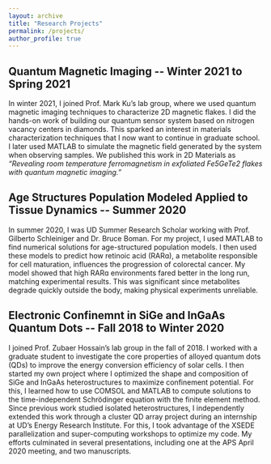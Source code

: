 ```yaml
---
layout: archive
title: "Research Projects"
permalink: /projects/
author_profile: true
---
```

## Quantum Magnetic Imaging -- Winter 2021 to Spring 2021
In winter 2021, I joined Prof. Mark Ku’s lab group, where we used quantum magnetic imaging techniques to characterize 2D magnetic flakes. I did the hands-on work of building our quantum sensor system based on nitrogen vacancy centers in diamonds. This sparked an interest in materials characterization techniques that I now want to continue in graduate school. I later used MATLAB to simulate the magnetic field generated by the system when observing samples. We published this work in 2D Materials as _“Revealing room temperature ferromagnetism in exfoliated Fe5GeTe2 flakes with quantum magnetic imaging.”_

## Age Structures Population Modeled Applied to Tissue Dynamics -- Summer 2020
In summer 2020, I was UD Summer Research Scholar working with Prof. Gilberto Schleiniger and Dr. Bruce Boman. For my project, I used MATLAB to find numerical solutions for age-structured population models. I then used these models to predict how retinoic acid (RARɑ), a metabolite responsible for cell maturation, influences the progression of colorectal cancer. My model showed that high RARɑ environments fared better in the long run, matching experimental results. This was significant since metabolites degrade quickly outside the body, making physical experiments unreliable. 


## Electronic Confinemnt in SiGe and InGaAs Quantum Dots -- Fall 2018 to Winter 2020
I joined Prof. Zubaer Hossain’s lab group in the fall of 2018. I worked with a graduate student to investigate the core properties of alloyed quantum dots (QDs) to improve the energy conversion efficiency of solar cells. I then started my own project where I optimized the shape and composition of SiGe and InGaAs heterostructures to maximize confinement potential. For this, I learned how to use COMSOL and MATLAB to compute solutions to the time-independent Schrödinger equation with the finite element method. Since previous work studied isolated heterostructures, I independently extended this work through a cluster QD array project during an internship at UD’s Energy Research Institute. For this, I took advantage of the XSEDE parallelization and super-computing workshops to optimize my code. My efforts culminated in several presentations, including one at the APS April 2020 meeting, and two manuscripts.
